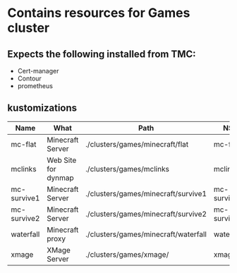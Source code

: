 # Contains resources for Games cluster

## Expects the following installed from TMC:
* Cert-manager
* Contour
* prometheus


## kustomizations

| Name        | What                | Path                                 | NS          | prune |
|-------------|---------------------|--------------------------------------|-------------|-------|
| mc-flat     | Minecraft Server    | ./clusters/games/minecraft/flat      | mc-flat     | false |
| mclinks     | Web Site for dynmap | ./clusters/games/mclinks             | mclinks     | true  |
| mc-survive1 | Minecraft Server    | ./clusters/games/minecraft/survive1  | mc-survive1 | false |
| mc-survive2 | Minecraft Server    | ./clusters/games/minecraft/survive2  | mc-survive2 | false |
| waterfall   | Minecraft proxy     | ./clusters/games/minecraft/waterfall | waterfall   | false |
| xmage       | XMage Server        | ./clusters/games/xmage/              | xmage       | true  |
